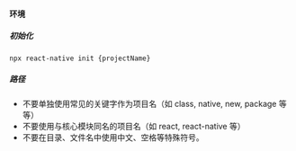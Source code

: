 #### 环境
##### 初始化

`npx react-native init {projectName}`





##### 路径

- 不要单独使用常见的关键字作为项目名（如 class, native, new, package 等等）
- 不要使用与核心模块同名的项目名（如 react, react-native 等）
- 不要在目录、文件名中使用中文、空格等特殊符号。


